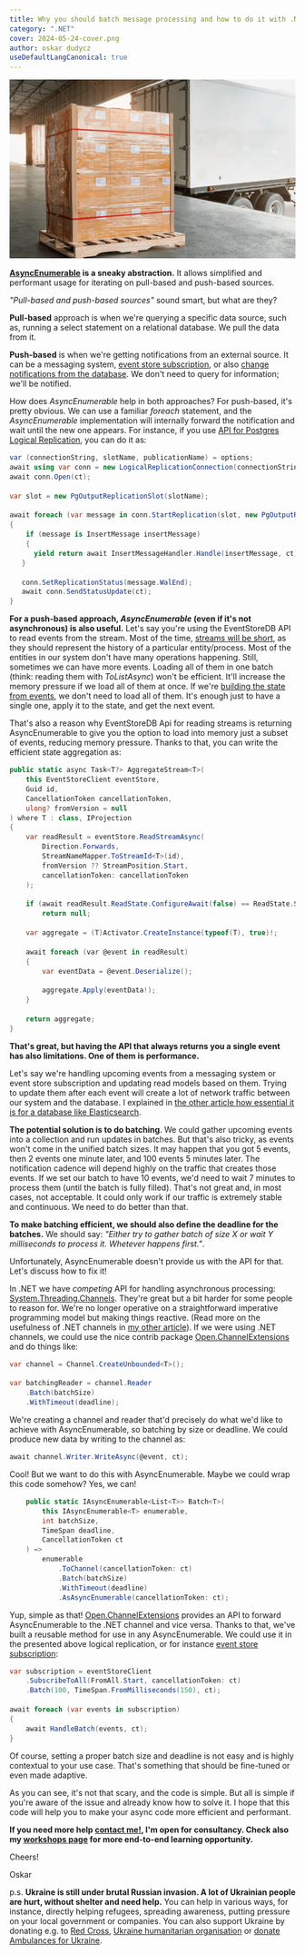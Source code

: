 ```yaml
---
title: Why you should batch message processing and how to do it with .NET AsyncEnumerable
category: ".NET"
cover: 2024-05-24-cover.png
author: oskar dudycz
useDefaultLangCanonical: true
---
```


![](2024-05-24-cover.png)

**[AsyncEnumerable](https://learn.microsoft.com/en-us/archive/msdn-magazine/2019/november/csharp-iterating-with-async-enumerables-in-csharp-8) is a sneaky abstraction.** It allows simplified and performant usage for iterating on pull-based and push-based sources. 

_"Pull-based and push-based sources"_ sound smart, but what are they?

**Pull-based** approach is when we're querying a specific data source, such as, running a select statement on a relational database. We pull the data from it.

**Push-based** is when we're getting notifications from an external source. It can be a messaging system, [event store subscription](/en/persistent_vs_catch_up_eventstoredb_subscriptions_in_action/), or also [change notifications from the database](/en/push_based_outbox_pattern_with_postgres_logical_replication/). We don't need to query for information; we'll be notified.

How does _AsyncEnumerable_ help in both approaches? For push-based, it's pretty obvious. We can use a familiar _foreach_ statement, and the _AsyncEnumerable_ implementation will internally forward the notification and wait until the new one appears. For instance, if you use [API for Postgres Logical Replication](/en/push_based_outbox_pattern_with_postgres_logical_replication/), you can do it as:

```csharp
var (connectionString, slotName, publicationName) = options;
await using var conn = new LogicalReplicationConnection(connectionString);
await conn.Open(ct);

var slot = new PgOutputReplicationSlot(slotName);

await foreach (var message in conn.StartReplication(slot, new PgOutputReplicationOptions(publicationName, 1), ct))
{
    if (message is InsertMessage insertMessage)
    {
      yield return await InsertMessageHandler.Handle(insertMessage, ct);
   }

   conn.SetReplicationStatus(message.WalEnd);
   await conn.SendStatusUpdate(ct);
}
```

**For a push-based approach, _AsyncEnumerable_ (even if it's not asynchronous) is also useful.** Let's say you're using the EventStoreDB API to read events from the stream. Most of the time, [streams will be short](/en/closing_the_books_in_practice/), as they should represent the history of a particular entity/process. Most of the entities in our system don't have many operations happening. Still, sometimes we can have more events. Loading all of them in one batch (think: reading them with _ToListAsync_) won't be efficient. It'll increase the memory pressure if we load all of them at once. If we're [building the state from events](/en/how_to_get_the_current_entity_state_in_event_sourcing/), we don't need to load all of them. It's enough just to have a single one, apply it to the state, and get the next event. 

That's also a reason why EventStoreDB Api for reading streams is returning AsyncEnumerable to give you the option to load into memory just a subset of events, reducing memory pressure. Thanks to that, you can write the efficient state aggregation as:

```csharp
public static async Task<T?> AggregateStream<T>(
    this EventStoreClient eventStore,
    Guid id,
    CancellationToken cancellationToken,
    ulong? fromVersion = null
) where T : class, IProjection
{
    var readResult = eventStore.ReadStreamAsync(
        Direction.Forwards,
        StreamNameMapper.ToStreamId<T>(id),
        fromVersion ?? StreamPosition.Start,
        cancellationToken: cancellationToken
    );

    if (await readResult.ReadState.ConfigureAwait(false) == ReadState.StreamNotFound)
        return null;

    var aggregate = (T)Activator.CreateInstance(typeof(T), true)!;

    await foreach (var @event in readResult)
    {
        var eventData = @event.Deserialize();

        aggregate.Apply(eventData!);
    }

    return aggregate;
}
```

**That's great, but having the API that always returns you a single event has also limitations. One of them is performance.**

Let's say we're handling upcoming events from a messaging system or event store subscription and updating read models based on them. Trying to update them after each event will create a lot of network traffic between our system and the database. I explained in [the other article how essential it is for a database like Elasticsearch](/en/projecting_from_marten_to_elasticsearch/). 

**The potential solution is to do batching**. We could gather upcoming events into a collection and run updates in batches. But that's also tricky, as events won't come in the unified batch sizes. It may happen that you got 5 events, then 2 events one minute later, and 100 events 5 minutes later. The notification cadence will depend highly on the traffic that creates those events. If we set our batch to have 10 events, we'd need to wait 7 minutes to process them (until the batch is fully filled). That's not great and, in most cases, not acceptable. It could only work if our traffic is extremely stable and continuous. We need to do better than that.

**To make batching efficient, we should also define the deadline for the batches.** We should say: _"Either try to gather batch of size X or wait Y milliseconds to process it. Whetever happens first."_.

Unfortunately, AsyncEnumerable doesn't provide us with the API for that. Let's discuss how to fix it!

In .NET we have _competing_ API for handling asynchronous processing: [System.Threading.Channels](https://learn.microsoft.com/en-us/dotnet/core/extensions/channels). They're great but a bit harder for some people to reason for. We're no longer operative on a straightforward imperative programming model but making things reactive. (Read more on the usefulness of .NET channels in [my other article](/en/testing_asynchronous_processes_with_a_little_help_from_dotnet_channels/)). If we were using .NET channels, we could use the nice contrib package [Open.ChannelExtensions](https://github.com/Open-NET-Libraries/Open.ChannelExtensions) and do things like:

```csharp
var channel = Channel.CreateUnbounded<T>();

var batchingReader = channel.Reader
    .Batch(batchSize)
    .WithTimeout(deadline);
```

We're creating a channel and reader that'd precisely do what we'd like to achieve with AsyncEnumerable, so batching by size or deadline. We could produce new data by writing to the channel as:

```csharp
await channel.Writer.WriteAsync(@event, ct);
```

Cool! But we want to do this with AsyncEnumerable. Maybe we could wrap this code somehow? Yes, we can! 

```csharp
    public static IAsyncEnumerable<List<T>> Batch<T>(
        this IAsyncEnumerable<T> enumerable,
        int batchSize,
        TimeSpan deadline,
        CancellationToken ct
    ) =>
        enumerable
            .ToChannel(cancellationToken: ct)
            .Batch(batchSize)
            .WithTimeout(deadline)
            .AsAsyncEnumerable(cancellationToken: ct);
```

Yup, simple as that! [Open.ChannelExtensions](https://github.com/Open-NET-Libraries/Open.ChannelExtensions) provides an API to forward AsyncEnumerable to the .NET channel and vice versa. Thanks to that, we've built a reusable method for use in any AsyncEnumerable. We could use it in the presented above logical replication, or for instance [event store subscription](/en/persistent_vs_catch_up_eventstoredb_subscriptions_in_action/):

```csharp
var subscription = eventStoreClient
    .SubscribeToAll(FromAll.Start, cancellationToken: ct)
    .Batch(100, TimeSpan.FromMilliseconds(150), ct);

await foreach (var events in subscription)
{
    await HandleBatch(events, ct);
}
```

Of course, setting a proper batch size and deadline is not easy and is highly contextual to your use case. That's something that should be fine-tuned or even made adaptive. 

As you can see, it's not that scary, and the code is simple. But all is simple if you're aware of the issue and already know how to solve it. I hope that this code will help you to make your async code more efficient and performant. 

**If you need more help [contact me!](mailto:oskar@event-driven.io), I'm open for consultancy. Check also my [workshops page](/en/training/) for more end-to-end learning opportunity.**

Cheers!

Oskar

p.s. **Ukraine is still under brutal Russian invasion. A lot of Ukrainian people are hurt, without shelter and need help.** You can help in various ways, for instance, directly helping refugees, spreading awareness, putting pressure on your local government or companies. You can also support Ukraine by donating e.g. to [Red Cross](https://www.icrc.org/pl/donate/ukraine), [Ukraine humanitarian organisation](https://savelife.in.ua/pl/donate/) or [donate Ambulances for Ukraine](https://www.gofundme.com/f/help-to-save-the-lives-of-civilians-in-a-war-zone).

